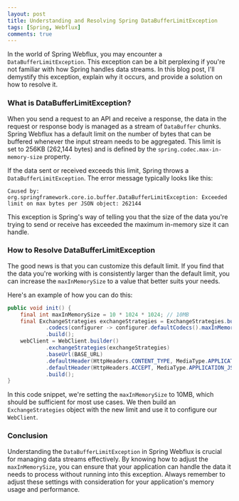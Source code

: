 ```yaml
---
layout: post
title: Understanding and Resolving Spring DataBufferLimitException
tags: [Spring, Webflux]
comments: true
---
```

In the world of Spring Webflux, you may encounter a `DataBufferLimitException`. 
This exception can be a bit perplexing if you're not familiar with how Spring handles data streams. 
In this blog post, I'll demystify this exception, explain why it occurs, and provide a solution on how to resolve it.
### What is DataBufferLimitException?
When you send a request to an API and receive a response, the data in the request or response body is managed as a stream of `DataBuffer` chunks.
Spring Webflux has a default limit on the number of bytes that can be buffered whenever the input stream needs to be aggregated.
This limit is set to 256KB (262,144 bytes) and is defined by the `spring.codec.max-in-memory-size` property.

If the data sent or received exceeds this limit, Spring throws a `DataBufferLimitException`. The error message typically looks like this:
```
Caused by: org.springframework.core.io.buffer.DataBufferLimitException: Exceeded limit on max bytes per JSON object: 262144
```
This exception is Spring's way of telling you that the size of the data you're trying to send or receive has exceeded the maximum in-memory size it can handle.
### How to Resolve DataBufferLimitException
The good news is that you can customize this default limit.
If you find that the data you're working with is consistently larger than the default limit, you can increase the `maxInMemorySize` to a value that better suits your needs.

Here's an example of how you can do this:
```java
public void init() {
    final int maxInMemorySize = 10 * 1024 * 1024; // 10MB
    final ExchangeStrategies exchangeStrategies = ExchangeStrategies.builder()
            .codecs(configurer -> configurer.defaultCodecs().maxInMemorySize(maxInMemorySize))
            .build();
    webClient = WebClient.builder()
            .exchangeStrategies(exchangeStrategies)
            .baseUrl(BASE_URL)
            .defaultHeader(HttpHeaders.CONTENT_TYPE, MediaType.APPLICATION_JSON_VALUE)
            .defaultHeader(HttpHeaders.ACCEPT, MediaType.APPLICATION_JSON_VALUE)
            .build();
}
```
In this code snippet, we're setting the `maxInMemorySize` to 10MB, which should be sufficient for most use cases.
We then build an `ExchangeStrategies` object with the new limit and use it to configure our `WebClient`.
### Conclusion
Understanding the `DataBufferLimitException` in Spring Webflux is crucial for managing data streams effectively. 
By knowing how to adjust the `maxInMemorySize`, you can ensure that your application can handle the data it needs to process without running into this exception. 
Always remember to adjust these settings with consideration for your application's memory usage and performance.
